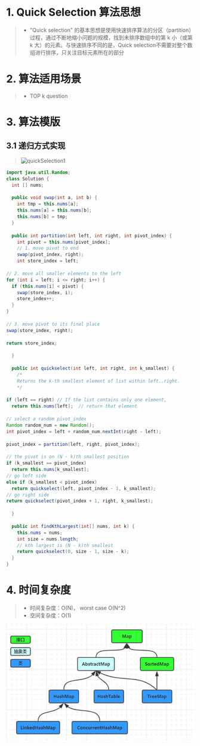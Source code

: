 # 1. Quick Selection 算法思想

> - "Quick selection" 的基本思想是使用快速排序算法的分区（partition）过程，通过不断地缩小问题的规模，找到未排序数组中的第 k 小（或第 k 大）的元素。与快速排序不同的是，Quick selection不需要对整个数组进行排序，只关注目标元素所在的部分


# 2. 算法适用场景
> - TOP k question 

# 3. 算法模版

## 3.1 递归方式实现

> ![quickSelection1](/Users/zhiyongjing/Repo/algorithm/src/main/resources/algorithm/Quick_Selection.assets/1.jpeg)

~~~java
import java.util.Random;
class Solution {
  int [] nums;

  public void swap(int a, int b) {
    int tmp = this.nums[a];
    this.nums[a] = this.nums[b];
    this.nums[b] = tmp;
  }

  public int partition(int left, int right, int pivot_index) {
    int pivot = this.nums[pivot_index];
    // 1. move pivot to end
    swap(pivot_index, right);
    int store_index = left;

// 2. move all smaller elements to the left
for (int i = left; i <= right; i++) {
  if (this.nums[i] < pivot) {
    swap(store_index, i);
    store_index++;
  }
}

// 3. move pivot to its final place
swap(store_index, right);

return store_index;

  }

  public int quickselect(int left, int right, int k_smallest) {
    /*
    Returns the k-th smallest element of list within left..right.
    */

if (left == right) // If the list contains only one element,
  return this.nums[left];  // return that element

// select a random pivot_index
Random random_num = new Random();
int pivot_index = left + random_num.nextInt(right - left); 

pivot_index = partition(left, right, pivot_index);

// the pivot is on (N - k)th smallest position
if (k_smallest == pivot_index)
  return this.nums[k_smallest];
// go left side
else if (k_smallest < pivot_index)
  return quickselect(left, pivot_index - 1, k_smallest);
// go right side
return quickselect(pivot_index + 1, right, k_smallest);

  }

  public int findKthLargest(int[] nums, int k) {
    this.nums = nums;
    int size = nums.length;
    // kth largest is (N - k)th smallest
    return quickselect(0, size - 1, size - k);
  }
}
~~~



# 4. 时间复杂度

> - 时间复杂度：O(N)， worst case O(N^2)
> - 空间复杂度：O(1)

![img.png](img.png)
